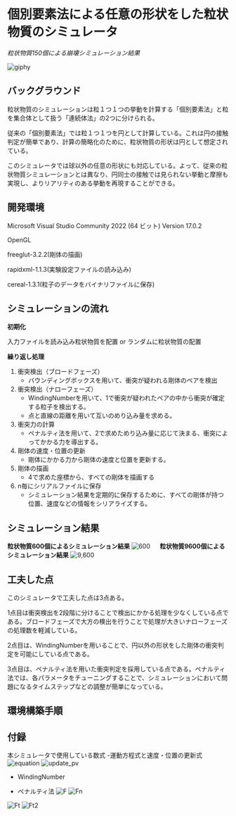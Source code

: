 # 個別要素法による任意の形状をした粒状物質のシミュレータ

*粒状物質150個による崩壊シミュレーション結果*

![giphy](https://user-images.githubusercontent.com/91046559/178481165-cff246a7-e718-486d-8111-1b519c4ee518.gif)  

## バックグラウンド
粒状物質のシミュレーションは粒１つ１つの挙動を計算する「個別要素法」と粒を集合体として扱う「連続体法」の2つに分けられる。

従来の「個別要素法」では粒１つ１つを円として計算している。これは円の接触判定が簡単であり、計算の簡略化のために、粒状物質の形状は円として想定されている。

このシミュレータでは球以外の任意の形状にも対応している。よって、従来の粒状物質シミュレーションとは異なり、円同士の接触では見られない挙動と摩擦も実現し、よりリアリティのある挙動を再現することができる。

## 開発環境
Microsoft Visual Studio Community 2022 (64 ビット) Version 17.0.2

OpenGL

freeglut-3.2.2(剛体の描画)

rapidxml-1.1.3(実験設定ファイルの読み込み)

cereal-1.3.1(粒子のデータをバイナリファイルに保存)


## シミュレーションの流れ
**初期化**

入力ファイルを読み込み粒状物質を配置 or ランダムに粒状物質の配置

**繰り返し処理**
1. 衝突検出（ブロードフェーズ）
    - バウンディングボックスを用いて、衝突が疑われる剛体のペアを検出
2. 衝突検出（ナローフェーズ）
    - WindingNumberを用いて、1で衝突が疑われたペアの中から衝突が確定する粒子を検出する。
    - 点と直線の距離を用いて互いのめり込み量を求める。
3. 衝突力の計算
    - ペナルティ法を用いて、2で求めためり込み量に応じて決まる、衝突によってかかる力を導出する。
4. 剛体の速度・位置の更新
    - 剛体にかかる力から剛体の速度と位置を更新する。
5. 剛体の描画
    - 4で求めた座標から、すべての剛体を描画する
6. n毎にシリアルファイルに保存
    - シミュレーション結果を定期的に保存するために、すべての剛体が持つ位置、速度などの情報をシリアライズする。

## シミュレーション結果
**粒状物質600個によるシミュレーション結果**
![600](https://user-images.githubusercontent.com/91046559/178482827-7c1512f7-1659-4ba0-96c9-5283efb71614.PNG)  　
**粒状物質9600個によるシミュレーション結果**
![9,600](https://user-images.githubusercontent.com/91046559/178482576-caf33ad3-3f0e-4da8-b259-69f177600572.PNG)  


## 工夫した点
  このシミュレータで工夫した点は3点ある。
  
  1点目は衝突検出を2段階に分けることで検出にかかる処理を少なくしている点である。ブロードフェーズで大方の検出を行うことで処理が大きいナローフェーズの処理数を軽減している。
  
  2点目は、WindingNumberを用いることで、円以外の形状をした剛体の衝突判定を可能にしている点である。
  
  3点目は、ペナルティ法を用いた衝突判定を採用している点である。ペナルティ法では、各パラメータをチューニングすることで、シミュレーションにおいて問題になるタイムステップなどの調整が簡単になっている。

## 環境構築手順



## 付録
本シミュレータで使用している数式
-運動方程式と速度・位置の更新式
![equation](https://user-images.githubusercontent.com/91046559/203946215-2f416790-be75-40ca-8a9d-a40b3c09588e.PNG)
![update_pv](https://user-images.githubusercontent.com/91046559/203946287-2a7e86f8-df57-4c54-827a-e8c26b0de0ee.PNG)
- WindingNumber

- ペナルティ法
![F](https://user-images.githubusercontent.com/91046559/203946384-71f76745-9c96-49bb-a064-0c416127008c.PNG)
![Fn](https://user-images.githubusercontent.com/91046559/203946417-a6680eaf-54d5-47ea-a425-979f264d0b94.PNG)

![Ft](https://user-images.githubusercontent.com/91046559/203946446-3f9b3912-8cba-4a17-9e3c-71c6241e7b77.PNG)
![Ft2](https://user-images.githubusercontent.com/91046559/203946451-862aeac7-3acd-404a-ae43-7800ed0a9b67.PNG)


